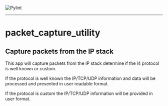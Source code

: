 ![Pylint](https://github.com/cybercritter/packet_capture_utility/actions/workflows/pylint.yml/badge.svg)

---
# packet_capture_utility
Capture packets from the IP stack
---

This app will capture packets from the IP stack determine if the l4 protocol is well known or custom.<br>

If the protocol is well known the IP/TCP/UDP information and data will be processed and presented in user readable format.

If the protocol is custom the IP/TCP/UDP information will be provided in user format.

